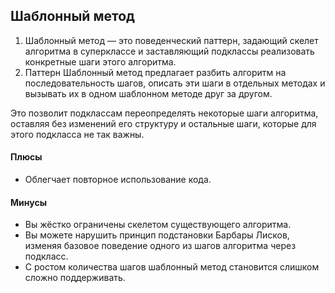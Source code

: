## Шаблонный метод

1. Шаблонный метод — это поведенческий паттерн, задающий скелет алгоритма в суперклассе и заставляющий подклассы
   реализовать конкретные шаги этого алгоритма.
2. Паттерн Шаблонный метод предлагает разбить алгоритм на последовательность шагов, описать эти шаги в отдельных методах
   и вызывать их в одном шаблонном методе друг за другом.

Это позволит подклассам переопределять некоторые шаги алгоритма, оставляя без изменений его структуру и остальные шаги,
которые для этого подкласса не так важны.

#### Плюсы

- Облегчает повторное использование кода.

#### Минусы

- Вы жёстко ограничены скелетом существующего алгоритма.
- Вы можете нарушить принцип подстановки Барбары Лисков, изменяя базовое поведение одного из шагов алгоритма через
  подкласс.
- С ростом количества шагов шаблонный метод становится слишком сложно поддерживать.
